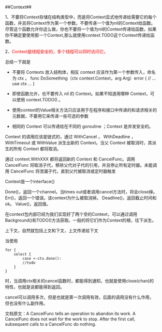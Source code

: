 ##Context##

1、不要将Context存储在结构类型中，而是将Context显式地传递给需要它的每个函数，并且将Context作为第一个参数。不要传递一个值为nil的Context给函数。尽管这个函数允许你这么做，你也不要将一个值为nil的Context传递给函数，如果你不确定要使用那一个Context,那么就使用context.TODO这个Context传递给函数。

2、<font color="red">Context是线程安全的，多个线程可以同时访问它。</font>

总结一下就是

* 不要将 Contexts 放入结构体，相反 context 应该作为第一个参数传入，命名为 ctx 。 func DoSomething（ctx context.Context，arg Arg）error { // ... use ctx ... }

* 即使函数允许，也不要传入 nil 的 Context。如果不知道用哪种 Context，可以使用 context.TODO() 。
* 使用context的Value相关方法只应该用于在程序和接口中传递的和请求相关的元数据，不要用它来传递一些可选的参数
* 相同的 Context 可以传递给在不同的 goroutine ；Context 是并发安全的。


Context 的调用应该是链式的，通过 WithCancel ， WithDeadline ， WithTimeout 或 WithValue 派生出新的 Context。当父 Context 被取消时，其派生的所有 Context 都将取消。

通过 context.WithXXX 都将返回新的 Context 和 CancelFunc。调用 CancelFunc 将取消子代，移除父代对子代的引用，并且停止所有定时器。未能调用 CancelFunc 将泄漏子代，直到父代被取消或定时器触发

Context是一个interface{}

Done()，返回一个channel。当times out或者调用cancel方法时，将会close掉。
Err()，返回一个错误。该context为什么被取消掉。
Deadline()，返回截止时间和ok。
Value()，返回值。

在context包内部已经为我们实现好了两个空的Context，可以通过调用Background()和TODO()方法获取。一般的将它们作为Context的根，往下派生。

上下文，自然就包括上文和下文，上文传递给下文



当使用

```
for {
    select {
        case <-ctx.done():
        //todo
    }
}
```

时，当调用ctx相关的cancel函数时，都能得到通知，也就是使用close(chan)的特性，也就是说都能得到返回。

cancel可以调用多次，但是也就是第一次调用有效，后面的调用没有什么作用，但也没有什么副作用。

文档原文：A CancelFunc tells an operation to abandon its work. A CancelFunc does not wait for the work to stop. After the first call, subsequent calls to a CancelFunc do nothing.